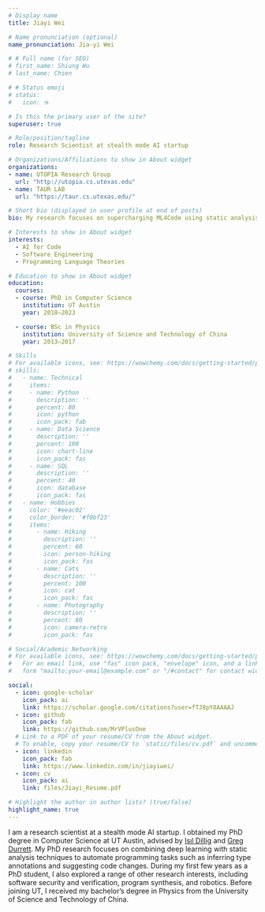 ```yaml
---
# Display name
title: Jiayi Wei

# Name pronunciation (optional)
name_pronunciation: Jia-yi Wei

# # Full name (for SEO)
# first_name: Shiung Wu
# last_name: Chien

# # Status emoji
# status:
#   icon: ☕️

# Is this the primary user of the site?
superuser: true

# Role/position/tagline
role: Research Scientist at stealth mode AI startup

# Organizations/Affiliations to show in About widget
organizations:
- name: UTOPIA Research Group
  url: "http://utopia.cs.utexas.edu"
- name: TAUR LAB
  url: "https://taur.cs.utexas.edu/"

# Short bio (displayed in user profile at end of posts)
bio: My research focuses on supercharging ML4Code using static analysis.

# Interests to show in About widget
interests:
  - AI for Code
  - Software Engineering
  - Programming Language Theories

# Education to show in About widget
education:
  courses:
  - course: PhD in Computer Science
    institution: UT Austin
    year: 2018—2023

  - course: BSc in Physics
    institution: University of Science and Technology of China
    year: 2013—2017

# Skills
# For available icons, see: https://wowchemy.com/docs/getting-started/page-builder/#icons
# skills:
#   - name: Technical
#     items:
#     - name: Python
#       description: ''
#       percent: 80
#       icon: python
#       icon_pack: fab
#     - name: Data Science
#       description: ''
#       percent: 100
#       icon: chart-line
#       icon_pack: fas
#     - name: SQL
#       description: ''
#       percent: 40
#       icon: database
#       icon_pack: fas
#   - name: Hobbies
#     color: '#eeac02'
#     color_border: '#f0bf23'
#     items:
#       - name: Hiking
#         description: ''
#         percent: 60
#         icon: person-hiking
#         icon_pack: fas
#       - name: Cats
#         description: ''
#         percent: 100
#         icon: cat
#         icon_pack: fas
#       - name: Photography
#         description: ''
#         percent: 80
#         icon: camera-retro
#         icon_pack: fas

# Social/Academic Networking
# For available icons, see: https://wowchemy.com/docs/getting-started/page-builder/#icons
#   For an email link, use "fas" icon pack, "envelope" icon, and a link in the
#   form "mailto:your-email@example.com" or "/#contact" for contact widget.

social:
  - icon: google-scholar
    icon_pack: ai
    link: https://scholar.google.com/citations?user=fTJ8pY8AAAAJ
  - icon: github
    icon_pack: fab
    link: https://github.com/MrVPlusOne
  # Link to a PDF of your resume/CV from the About widget.
  # To enable, copy your resume/CV to `static/files/cv.pdf` and uncomment the lines below.
  - icon: linkedin
    icon_pack: fab
    link: https://www.linkedin.com/in/jiayiwei/
  - icon: cv
    icon_pack: ai
    link: files/Jiayi_Resume.pdf

# Highlight the author in author lists? (true/false)
highlight_name: true
---
```


I am a research scientist at a stealth mode AI startup. I obtained my PhD degree in Computer Science at UT Austin, advised by [Işıl Dillig](http://www.cs.utexas.edu/~isil/) and [Greg Durrett](https://www.cs.utexas.edu/~gdurrett/). My PhD research focuses on combining deep learning with static analysis techniques to automate programming tasks such as inferring type annotations and suggesting code changes. During my first few years as a PhD student, I also explored a range of other research interests, including software security and verification, program synthesis, and robotics. Before joining UT, I received my bachelor’s degree in Physics from the University of Science and Technology of China.
